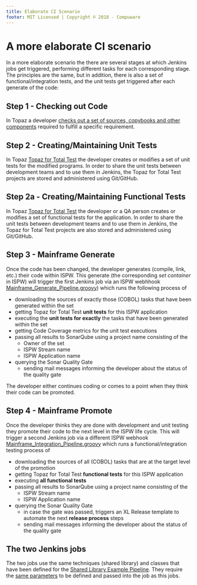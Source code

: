```yaml
---
title: Elaborate CI Scenario
footer: MIT Licensed | Copyright © 2018 - Compuware
---
```


# A more elaborate CI scenario
In a more elaborate scenario the there are several stages at which Jenkins jobs get triggered, performing different tasks for each corresponding stage. The principles are the same, but in addition, there is also a set of functional/integration tests, and the unit tests get triggered after each generate of the code:

## Step 1 - Checking out Code
In Topaz a developer [checks out a set of sources, copybooks and other components](./) required to fulfill a specific requirement.

## Step 2 -  Creating/Maintaining Unit Tests
In Topaz [Topaz for Total Test](./TTT_scenario.md) the developer creates or modifies a set of unit tests for the modified programs. In order to share the unit tests between development teams and to use them in Jenkins, the Topaz for Total Test projects are stored and administered using Git/GitHub.

## Step 2a - Creating/Maintaining Functional Tests
In Topaz [Topaz for Total Test](./TTT_scenario.md) the developer or a QA person creates or modifies a set of functional tests for the application. In order to share the unit tests between development teams and to use them in Jenkins, the Topaz for Total Test projects are also stored and administered using Git/GitHub.

## Step 3 - Mainframe Generate
Once the code has been changed, the developer generates (compile, link, etc.) their code within ISPW. This generate (the corresponding *set container* in ISPW) will trigger the first Jenkins job via an ISPW webhhook [Mainframe_Generate_Pipeline.groovy](https://github.com/cpwr-devops/DevOps-Examples/tree/master/vars/Mainframe_Generate_Pipeline.groovy)) which runs the following process of 

- downloading the sources of exactly those (COBOL) tasks that have been generated within the set
- getting Topaz for Total Test **unit tests** for this ISPW application
- executing the **unit tests for exactly** the tasks that have been generated within the set
- getting Code Coverage metrics for the unit test executions
- passing all results to SonarQube using a project name consisting of the
    - Owner of the set
    - ISPW Stream name
    - ISPW Application name
- querying the Sonar Quality Gate 
    - sending mail messages informing the developer about the status of the quality gate

The developer either continues coding or comes to a point when they think their code can be promoted.

## Step 4 - Mainframe Promote
Once the developer thinks they are done with development and unit testing they promote their code to the next level in the ISPW life cycle. This will trigger a second Jenkins job via a different ISPW webhook [Mainframe_Integration_Pipeline.groovy](https://github.com/cpwr-devops/DevOps-Examples/tree/master/vars/Mainframe_Integration_Pipeline.groovy) which runs a functional/integration testing process of

- downloading the sources of all (COBOL) tasks that are at the target level of the promotion
- getting Topaz for Total Test **functional tests** for this ISPW application
- executing **all functional tests**
- passing all results to SonarQube using a project name consisting of the
    - ISPW Stream name
    - ISPW Application name
- querying the Sonar Quality Gate 
    - in case the gate was passed, triggers an XL Release template to automate the next **release process** steps
    - sending mail messages informing the developer about the status of the quality gate

## The two Jenkins jobs
The two jobs use the same techniques (shared library) and classes that have been defined for the [Shared Library Example Pipeline](../shared_library/Mainframe_CI_Pipeline_from_Shared_Lib.md). They require the [same parameters](../shared_library/Mainframe_CI_Pipeline_from_Shared_Lib.html#loading-the-script-from-a-shared-library) to be defined and passed into the job as this jobs.
